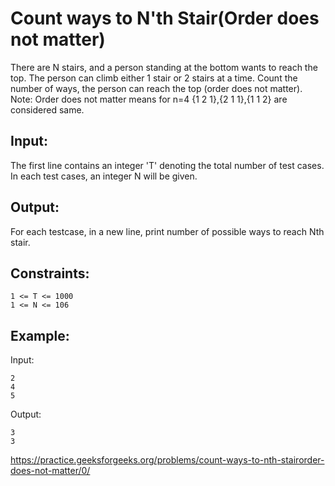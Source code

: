 # Count ways to N'th Stair(Order does not matter) 

There are N stairs, and a person standing at the bottom wants to reach the top. The person can climb either 1 stair or 2 stairs at a time. Count the number of ways, the person can reach the top (order does not matter).
Note: Order does not matter means for n=4 {1 2 1},{2 1 1},{1 1 2} are considered same.

## Input:
The first line contains an integer 'T' denoting the total number of test cases. In each test cases, an integer N will be given.

## Output:
For each testcase, in a new line, print number of possible ways to reach Nth stair.

## Constraints:

    1 <= T <= 1000
    1 <= N <= 106

## Example:
Input:

    2
    4
    5
Output:

    3
    3

<https://practice.geeksforgeeks.org/problems/count-ways-to-nth-stairorder-does-not-matter/0/>
